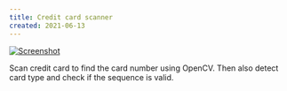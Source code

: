 ```yaml
---
title: Credit card scanner
created: 2021-06-13
---
```


[![Screenshot](https://craigmerchant.dev/samples/scan_credit_card/screenshot.jpg)](https://craigmerchant.dev/samples/scan_credit_card)

Scan credit card to find the card number using OpenCV. Then also detect card type and check if the sequence is valid.
